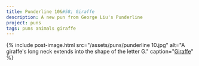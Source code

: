 ```yaml
---
title: Punderline 10&#58; Giraffe
description: A new pun from George Liu's Punderline
project: puns
tags: puns animals giraffe
---
```


{% include post-image.html 
    src="/assets/puns/punderline 10.jpg"
    alt="A giraffe's long neck extends into the shape of the letter G."
    caption="<u>Giraffe</u>"
    %}

